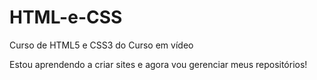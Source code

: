 # HTML-e-CSS
 Curso de HTML5 e CSS3 do Curso em vídeo

Estou aprendendo a criar sites e agora vou gerenciar meus repositórios!